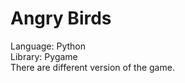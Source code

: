 # Angry Birds
Language: Python <br>
Library: Pygame <br>
There are different version of the game. <br>
